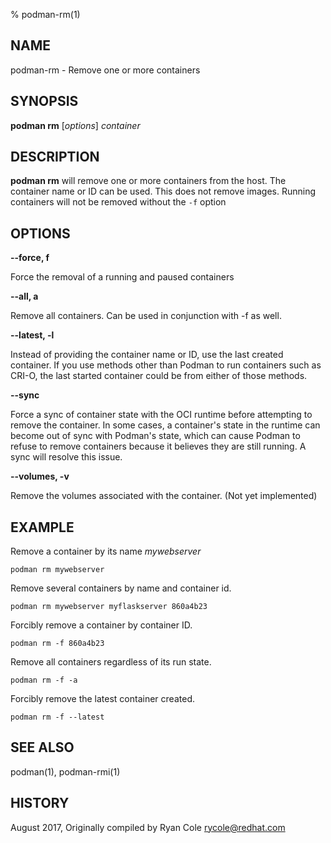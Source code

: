 % podman-rm(1)

## NAME
podman\-rm - Remove one or more containers

## SYNOPSIS
**podman rm** [*options*] *container*

## DESCRIPTION
**podman rm** will remove one or more containers from the host.  The container name or ID can be used.  This does not remove images.  Running containers will not be removed without the `-f` option

## OPTIONS

**--force, f**

Force the removal of a running and paused containers

**--all, a**

Remove all containers.  Can be used in conjunction with -f as well.

**--latest, -l**

Instead of providing the container name or ID, use the last created container. If you use methods other than Podman
to run containers such as CRI-O, the last started container could be from either of those methods.

**--sync**

Force a sync of container state with the OCI runtime before attempting to remove the container.
In some cases, a container's state in the runtime can become out of sync with Podman's state,
which can cause Podman to refuse to remove containers because it believes they are still running.
A sync will resolve this issue.

**--volumes, -v**

Remove the volumes associated with the container. (Not yet implemented)

## EXAMPLE
Remove a container by its name *mywebserver*
```
podman rm mywebserver
```
Remove several containers by name and container id.
```
podman rm mywebserver myflaskserver 860a4b23
```

Forcibly remove a container by container ID.
```
podman rm -f 860a4b23
```

Remove all containers regardless of its run state.
```
podman rm -f -a
```

Forcibly remove the latest container created.
```
podman rm -f --latest
```

## SEE ALSO
podman(1), podman-rmi(1)

## HISTORY
August 2017, Originally compiled by Ryan Cole <rycole@redhat.com>

